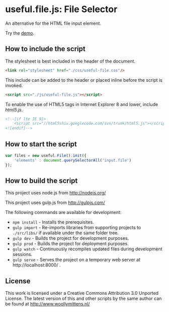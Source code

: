 # useful.file.js: File Selector

An alternative for the HTML file input element.

Try the <a href="http://www.woollymittens.nl/useful/default.php?url=useful-file">demo</a>.

## How to include the script

The stylesheet is best included in the header of the document.

```html
<link rel="stylesheet" href="./css/useful-file.css"/>
```

This include can be added to the header or placed inline before the script is invoked.

```html
<script src="./js/useful-file.js"></script>
```

To enable the use of HTML5 tags in Internet Explorer 8 and lower, include *html5.js*.

```html
<!--[if lte IE 9]>
	<script src="//html5shiv.googlecode.com/svn/trunk/html5.js"></script>
<![endif]-->
```

## How to start the script

```javascript
var files = new useful.File().init({
	'elements' : document.querySelectorAll('input.file')
});
```

## How to build the script

This project uses node.js from http://nodejs.org/

This project uses gulp.js from http://gulpjs.com/

The following commands are available for development:
+ `npm install` - Installs the prerequisites.
+ `gulp import` - Re-imports libraries from supporting projects to `./src/libs/` if available under the same folder tree.
+ `gulp dev` - Builds the project for development purposes.
+ `gulp prod` - Builds the project for deployment purposes.
+ `gulp watch` - Continuously recompiles updated files during development sessions.
+ `gulp serve` - Serves the project on a temporary web server at http://localhost:8000/ .

## License

This work is licensed under a Creative Commons Attribution 3.0 Unported License. The latest version of this and other scripts by the same author can be found at http://www.woollymittens.nl/
